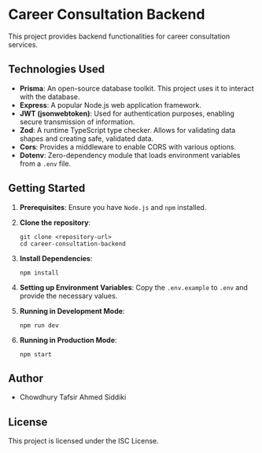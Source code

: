 # Career Consultation Backend

This project provides backend functionalities for career consultation services.

## Technologies Used

- **Prisma**: An open-source database toolkit. This project uses it to interact with the database.
- **Express**: A popular Node.js web application framework.
- **JWT (jsonwebtoken)**: Used for authentication purposes, enabling secure transmission of information.
- **Zod**: A runtime TypeScript type checker. Allows for validating data shapes and creating safe, validated data.
- **Cors**: Provides a middleware to enable CORS with various options.
- **Dotenv**: Zero-dependency module that loads environment variables from a `.env` file.

## Getting Started

1. **Prerequisites**: Ensure you have `Node.js` and `npm` installed.

2. **Clone the repository**:
    ```
    git clone <repository-url>
    cd career-consultation-backend
    ```

3. **Install Dependencies**:
    ```
    npm install
    ```

4. **Setting up Environment Variables**: Copy the `.env.example` to `.env` and provide the necessary values.

5. **Running in Development Mode**:
    ```
    npm run dev
    ```

6. **Running in Production Mode**:
    ```
    npm start
    ```

## Author

- Chowdhury Tafsir Ahmed Siddiki

## License

This project is licensed under the ISC License.
